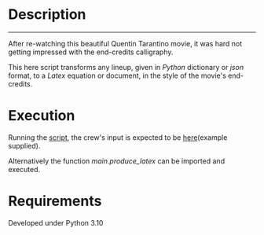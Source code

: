# Description

---
After re-watching this beautiful Quentin Tarantino movie, it was hard not 
getting impressed with the end-credits calligraphy.

This here script transforms any lineup, given in *Python* dictionary or *json*
format, to a *Latex* equation or document, in the style of the movie's 
end-credits.


# Execution

Running the [script](main.py), the crew's input is expected to be 
[here](files/crew.json)(example supplied).

Alternatively the function *main.produce_latex* can be imported and executed.


# Requirements
Developed under Python 3.10
